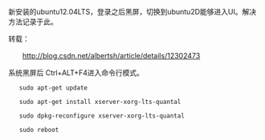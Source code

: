 新安装的ubuntu12.04LTS，登录之后黑屏，切换到ubuntu2D能够进入UI。解决方法记录于此。

转载：

　　http://blog.csdn.net/albertsh/article/details/12302473


系统黑屏后 Ctrl+ALT+F4进入命令行模式。

```
   sudo apt-get update

   sudo apt-get install xserver-xorg-lts-quantal

   sudo dpkg-reconfigure xserver-xorg-lts-quantal

   sudo reboot
```